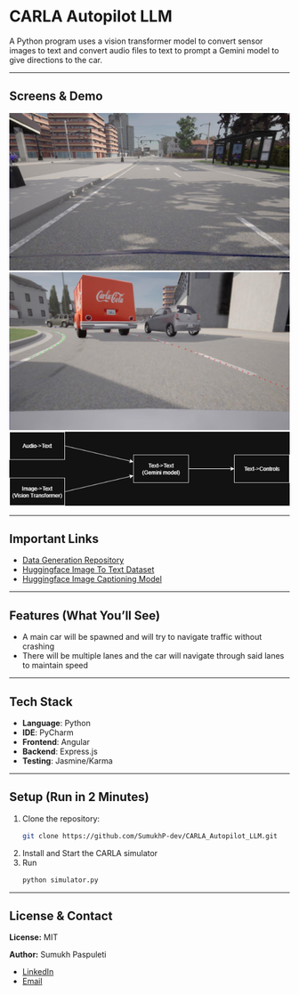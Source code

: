 # CARLA Autopilot LLM
A Python program uses a vision transformer model to convert sensor images to text and convert audio files to text to prompt a Gemini model to give directions to the car. 

---

## Screens & Demo  
![Screenshot Placeholder](screenshots/0000.jpg)
![Screenshot Placeholder](screenshots/0434.jpg)
![Screenshot Placeholder](screenshots/carla_autopilot_diagram.png)

---

## Important Links
- [Data Generation Repository](https://github.com/SumukhP-dev/Carla-Lane-Detection-Dataset-Generation)
- [Huggingface Image To Text Dataset](https://huggingface.co/datasets/Sumukhdev/carla_image_to_text_dataset)
- [Huggingface Image Captioning Model](https://huggingface.co/Sumukhdev/carla_image_captioning_model)

---

## Features (What You’ll See)  
- A main car will be spawned and will try to navigate traffic without crashing
- There will be multiple lanes and the car will navigate through said lanes to maintain speed

---

## Tech Stack  
- **Language**: Python
- **IDE**: PyCharm
- **Frontend**: Angular
- **Backend**: Express.js
- **Testing**: Jasmine/Karma

---

## Setup (Run in 2 Minutes)  
1. Clone the repository:  
   ```bash
   git clone https://github.com/SumukhP-dev/CARLA_Autopilot_LLM.git
   ```
2. Install and Start the CARLA simulator
3. Run 
   ```bash
   python simulator.py
   ```

---

## License & Contact  
**License:** MIT  

**Author:** Sumukh Paspuleti
- [LinkedIn](https://www.linkedin.com/in/sumukh-paspuleti/)  
- [Email](mailto:spaspuleti3@gatech.edu)  

